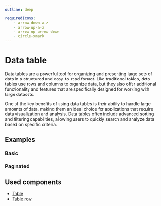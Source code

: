 ```yaml
---
outline: deep

requiredIcons:
    - arrow-down-a-z
    - arrow-up-a-z
    - arrow-up-arrow-down
    - circle-xmark
---
```


<script
    lang="ts"
    setup>
    import { FluxAction, FluxBadge, FluxBadgeStack, FluxDataTable, FluxPane, FluxStack, FluxTableActions, FluxTableCell, FluxTableHeader } from '@basmilius/flux';
    import { computed } from 'vue';

    const dataSet = computed(() => Array(5).fill(null).map((_, index) => ({
        id: index,
        name: `Name ${index + 1}`,
        email: `entry-${index + 1}@flux.bas.dev`,
        isActive: index % 2 === 0
    })));
</script>

# Data table

Data tables are a powerful tool for organizing and presenting large sets of data in a structured and easy-to-read format. Like traditional tables, data tables use rows and columns to organize data, but they also offer additional functionality and features that are specifically designed for working with large datasets.

One of the key benefits of using data tables is their ability to handle large amounts of data, making them an ideal choice for applications that require data visualization and analysis. Data tables often include advanced sorting and filtering capabilities, allowing users to quickly search and analyze data based on specific criteria.

<Preview>
    <FluxPane>
        <FluxDataTable
            :data-set="dataSet"
            :total="dataSet.length"
            is-hoverable>
            <template #header>
                <FluxTableHeader
                    is-sortable
                    sort="ascending">
                    Name
                </FluxTableHeader>
                <FluxTableHeader is-sortable>Email</FluxTableHeader>
                <FluxTableHeader is-shrinking>Status</FluxTableHeader>
                <FluxTableHeader is-shrinking/>
            </template>
            <template #name="{row: {name}}">
                <FluxTableCell>{{ name }}</FluxTableCell>
            </template>
            <template #email="{row: {email}}">
                <FluxTableCell>{{ email }}</FluxTableCell>
            </template>
            <template #isActive="{row: {isActive}}">
                <FluxTableCell>
                    <FluxBadgeStack>
                        <FluxBadge
                            v-if="isActive"
                            color="success"
                            icon="circle-check"
                            label="Active"/>
                        <FluxBadge
                            v-else
                            color="danger"
                            icon="circle-xmark"
                            label="Inactive"/>
                    </FluxBadgeStack>
                </FluxTableCell>
            </template>
            <template #actions="{}">
                <FluxTableCell>
                    <FluxTableActions>
                        <FluxAction icon="pen"/>
                        <FluxAction icon="ellipsis-h"/>
                    </FluxTableActions>
                </FluxTableCell>
            </template>
        </FluxDataTable>
    </FluxPane>
</Preview>

<FrontmatterDocs/>

## Examples

### Basic

### Paginated

## Used components

- [Table](./table/base)
- [Table row](./table/row)
